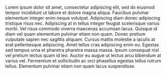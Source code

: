 Lorem ipsum dolor sit amet, consectetur adipiscing elit, sed do eiusmod tempor incididunt ut labore et dolore magna aliqua. Faucibus pulvinar elementum integer enim neque volutpat. Adipiscing diam donec adipiscing tristique risus nec. Adipiscing at in tellus integer feugiat scelerisque varius morbi. Vel risus commodo viverra maecenas accumsan lacus. Quisque id diam vel quam elementum pulvinar etiam non quam. Donec pretium vulputate sapien nec sagittis aliquam. Cursus mattis molestie a iaculis at erat pellentesque adipiscing. Amet tellus cras adipiscing enim eu. Egestas sed tempus urna et pharetra pharetra massa massa. Ipsum consequat nisl vel pretium lectus quam id leo. Auctor eu augue ut lectus arcu bibendum at varius vel. Fermentum et sollicitudin ac orci phasellus egestas tellus rutrum tellus. Elementum pulvinar etiam non quam lacus suspendisse.

